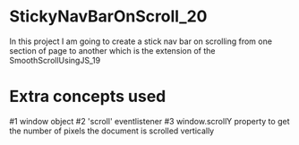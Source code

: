 # StickyNavBarOnScroll_20
In this project I am going to create a stick nav bar on scrolling from one section of page to another which is the extension of the SmoothScrollUsingJS_19


# Extra concepts used
#1 window object 
#2 'scroll' eventlistener
#3 window.scrollY property to get the number of pixels the document is scrolled vertically